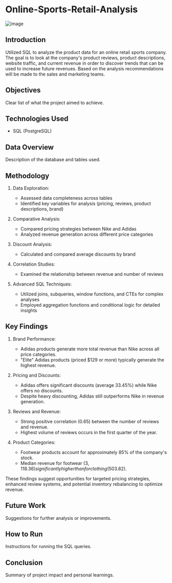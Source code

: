 
# Online-Sports-Retail-Analysis

![image](https://github.com/user-attachments/assets/9760a019-c09d-47d4-b4a9-4989359e80f4)


## Introduction
Utilized SQL to analyze the product data for an online retail sports company. The goal is to look at the company's product reviews, product descriptions, website traffic, and current revenue in order to discover trends that can be used to increase future revenues. Based on the analysis recommendations will be made to the sales and marketing teams.

## Objectives
Clear list of what the project aimed to achieve.

## Technologies Used
- SQL (PostgreSQL)

## Data Overview
Description of the database and tables used.

## Methodology
1. Data Exploration:
   - Assessed data completeness across tables
   - Identified key variables for analysis (pricing, reviews, product descriptions, brand)

2. Comparative Analysis:
   - Compared pricing strategies between Nike and Adidas
   - Analyzed revenue generation across different price categories

3. Discount Analysis:
   - Calculated and compared average discounts by brand

4. Correlation Studies:
   - Examined the relationship between revenue and number of reviews

5. Advanced SQL Techniques:
   - Utilized joins, subqueries, window functions, and CTEs for complex analyses
   - Employed aggregation functions and conditional logic for detailed insights
     
## Key Findings
1. Brand Performance:
   - Adidas products generate more total revenue than Nike across all price categories.
   - "Elite" Adidas products (priced $129 or more) typically generate the highest revenue.

2. Pricing and Discounts:
   - Adidas offers significant discounts (average 33.45%) while Nike offers no discounts.
   - Despite heavy discounting, Adidas still outperforms Nike in revenue generation.

3. Reviews and Revenue:
   - Strong positive correlation (0.65) between the number of reviews and revenue.
   - Highest volume of reviews occurs in the first quarter of the year.

4. Product Categories:
   - Footwear products account for approximately 85% of the company's stock.
   - Median revenue for footwear ($3,118.36) significantly higher than for clothing ($503.82).
  
These findings suggest opportunities for targeted pricing strategies, enhanced review systems, and potential inventory rebalancing to optimize revenue.


## Future Work
Suggestions for further analysis or improvements.

## How to Run
Instructions for running the SQL queries.

## Conclusion
Summary of project impact and personal learnings.
